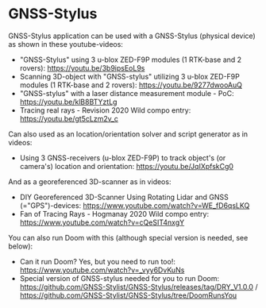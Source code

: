 # GNSS-Stylus

GNSS-Stylus application can be used with a GNSS-Stylus (physical device) as shown in these youtube-videos:
- "GNSS-Stylus" using 3 u-blox ZED-F9P modules (1 RTK-base and 2 rovers): https://youtu.be/3b9ipsEoL9s
- Scanning 3D-object with "GNSS-stylus" utilizing 3 u-blox ZED-F9P modules (1 RTK-base and 2 rovers): https://youtu.be/9277dwooAuQ
- "GNSS-stylus" with a laser distance measurement module - PoC: https://youtu.be/klB8BTYztLg
- Tracing real rays - Revision 2020 Wild compo entry: https://youtu.be/gt5cLzm2v_c

Can also used as an location/orientation solver and script generator as in videos:
- Using 3 GNSS-receivers (u-blox ZED-F9P) to track object's (or camera's) location and orientation: https://youtu.be/JqIXpfskCg0

And as a georeferenced 3D-scanner as in videos:
- DIY Georeferenced 3D-Scanner Using Rotating Lidar and GNSS (="GPS")-devices: https://www.youtube.com/watch?v=WE_fD6qsLKQ
- Fan of Tracing Rays - Hogmanay 2020 Wild compo entry: https://www.youtube.com/watch?v=cQeSIT4nxgY

You can also run Doom with this (although special version is needed, see below):
- Can it run Doom? Yes, but you need to run too!: https://www.youtube.com/watch?v=_vyy6DvKuNs
- Special version of GNSS-stylus needed for you to run Doom: https://github.com/GNSS-Stylist/GNSS-Stylus/releases/tag/DRY_V1.0.0 / https://github.com/GNSS-Stylist/GNSS-Stylus/tree/DoomRunsYou
